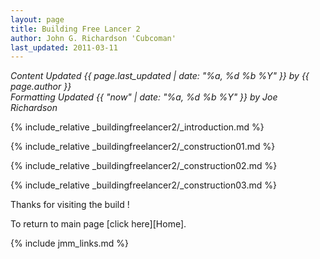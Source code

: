 ```yaml
---
layout: page
title: Building Free Lancer 2
author: John G. Richardson 'Cubcoman'
last_updated: 2011-03-11
---
```

*Content Updated {{ page.last_updated | date: "%a, %d %b %Y" }} by {{ page.author }}*  
*Formatting Updated {{ "now" | date: "%a, %d %b %Y" }} by Joe Richardson*

{% include_relative _buildingfreelancer2/_introduction.md %}

{% include_relative _buildingfreelancer2/_construction01.md %}

{% include_relative _buildingfreelancer2/_construction02.md %}

{% include_relative _buildingfreelancer2/_construction03.md %}

Thanks for visiting the build !

To return to main page [click here][Home].

{% include jmm_links.md %}